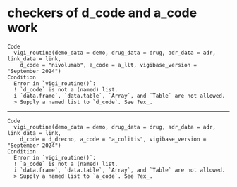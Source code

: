 # checkers of d_code and a_code work

    Code
      vigi_routine(demo_data = demo, drug_data = drug, adr_data = adr, link_data = link,
        d_code = "nivolumab", a_code = a_llt, vigibase_version = "September 2024")
    Condition
      Error in `vigi_routine()`:
      ! `d_code` is not a (named) list.
      i `data.frame`, `data.table`, `Array`, and `Table` are not allowed.
      > Supply a named list to `d_code`. See ?ex_.

---

    Code
      vigi_routine(demo_data = demo, drug_data = drug, adr_data = adr, link_data = link,
        d_code = d_drecno, a_code = "a_colitis", vigibase_version = "September 2024")
    Condition
      Error in `vigi_routine()`:
      ! `a_code` is not a (named) list.
      i `data.frame`, `data.table`, `Array`, and `Table` are not allowed.
      > Supply a named list to `a_code`. See ?ex_.

